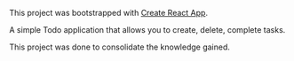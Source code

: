 This project was bootstrapped with [Create React App](https://github.com/facebookincubator/create-react-app).

A simple Todo application that allows you to create, delete, complete tasks.

This project was done to consolidate the knowledge gained.
